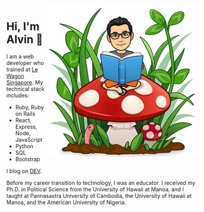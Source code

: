 <img src="https://github.com/alvinqingxing/alvinqingxing/blob/master/Alvin.jpg" align="right">

# Hi, I'm Alvin 👋

I am a web developer who trained at [Le Wagon Singapore](https://www.lewagon.com/singapore). My technical stack includes:
* Ruby, Ruby on Rails
* React, Express, Node, JavaScript
* Python
* SQL
* Bootstrap

I blog on [DEV](https://dev.to/alvinqingxing).

Before my career transition to technology, I was an educator. I received my Ph.D. in Political Science from the University of Hawaii at Manoa, and I taught at Pannasastra University of Cambodia, the University of Hawaii at Manoa, and the American University of Nigeria.
